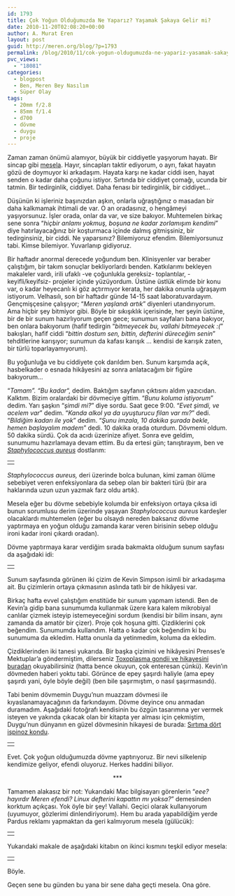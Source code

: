 ```yaml
---
id: 1793
title: Çok Yoğun Olduğumuzda Ne Yaparız? Yaşamak Şakaya Gelir mi?
date: 2010-11-20T02:08:20+00:00
author: A. Murat Eren
layout: post
guid: http://meren.org/blog/?p=1793
permalink: /blog/2010/11/cok-yogun-oldugumuzda-ne-yapariz-yasamak-sakaya-gelir-mi/
pvc_views:
  - "18081"
categories:
  - blogpost
  - Ben, Meren Bey Nasılım
  - Süper Olay
tags:
  - 20mm f/2.8
  - 85mm f/1.4
  - d700
  - dövme
  - duygu
  - proje
---
```

Zaman zaman önümü alamıyor, büyük bir ciddiyetle yaşıyorum hayatı. Bir sincap gibi [mesela](http://www.youtube.com/watch?v=uXQkuxQBsPA). Hayır, sincapları taktir ediyorum, o ayrı, fakat hayatın gözü de doymuyor ki arkadaşım. Hayata karşı ne kadar ciddi isen, hayat senden o kadar daha çoğunu istiyor. Sırtında bir ciddiyet çomağı, ucunda bir tatmin. Bir tedirginlik, ciddiyet. Daha fenası bir tedirginlik, bir ciddiyet&#8230;

Düşünün ki işleriniz başınızdan aşkın, onlarla uğraştığınız o masadan bir daha kalkmamak ihtimali de var. O an oradasınız, o hengâmeyi yaşıyorsunuz. İşler orada, onlar da var, ve size bakıyor. Muhtemelen birkaç sene sonra &#8220;_hiçbir anlamı yokmuş, boşuna ne kadar zorlamışım kendimi_&#8221; diye hatırlayacağınız bir koşturmaca içinde dalmış gitmişsiniz, bir tedirginsiniz, bir ciddi. Ne yaparsınız? Bilemiyoruz efendim. Bilemiyorsunuz tabi. Kimse bilemiyor. Yuvarlanıp gidiyoruz.

Bir haftadır anormal derecede yoğundum ben. Klinisyenler var beraber çalıştığım, bir takım sonuçlar bekliyorlardı benden. Katkılarımı bekleyen makaleler vardı, irili ufaklı -ve çoğunlukla gereksiz- toplantılar, -keyifli/keyifsiz- projeler içinde yüzüyordum. Üstüne üstlük elimde bir konu var, o kadar heyecanlı ki göz açtırmıyor kerata, her dakika onunla uğraşayım istiyorum. Velhasılı, son bir haftadır günde 14-15 saat laboratuvardayım. Gençmişçesine çalışıyor; &#8220;_Meren yaşlandı artık_&#8221; diyenleri utandırıyorum. Ama hiçbir şey bitmiyor gibi. Böyle bir sıkışıklık içerisinde, her şeyin üstüne, bir de bir sunum hazırlıyorum geçen gece; sunumun sayfaları bana bakıyor, ben onlara bakıyorum (hafif tedirgin &#8220;_bitmeyecek bu, vallahi bitmeyecek :(_&#8221; bakışları, hafif ciddi &#8220;_bittin dostum sen, bittin, defterini düreceğim senin_&#8221; tehditlerine karışıyor; sunumun da kafası karışık &#8230; kendisi de karışık zaten, bir türlü toparlayamıyorum).

Bu yoğunluğa ve bu ciddiyete çok darıldım ben. Sunum karşımda açık, hasbelkader o esnada hikâyesini az sonra anlatacağım bir figüre bakıyorum&#8230;

&#8220;_Tamam&#8221;. &#8220;Bu kadar_&#8220;, dedim. Baktığım sayfanın çıktısını aldım yazıcıdan. Kalktım. Bizim oralardaki bir dövmeciye gittim. &#8220;_Bunu koluma istiyorum_&#8221; dedim. Yarı şaşkın &#8220;_şimdi mi?_&#8221; diye sordu. Saat gece 9:00. &#8220;_Evet şimdi, ve acelem var_&#8221; dedim. &#8220;_Kanda alkol ya da uyuşturucu filan var mı?_&#8221; dedi. &#8220;_Bildiğim kadarı ile yok_&#8221; dedim. &#8220;_Şunu imzala, 10 dakika şurada bekle, hemen başlayalım madem_&#8221; dedi. 10 dakika orada oturdum. Dövmemi oldum. 50 dakika sürdü. Çok da acıdı üzerinize afiyet. Sonra eve geldim, sunumumu hazırlamaya devam ettim. Bu da ertesi gün; tanıştırayım, ben ve [_Staphylococcus aureus_](http://en.wikipedia.org/wiki/Staphylococcus_aureus) dostlarım:

<table width="100%" border="0">
  <tr>
    <td align="center">
      <img alt="" src="{{ site.baseurl }}/images/cok-yogun-oldugumuzda-ne-yapariz-yasamak-sakaya-gelir-mi-meren-tattoo-4.jpg" border="0" />
    </td>
  </tr>
</table>

_Staphylococcus aureus,_ deri üzerinde bolca bulunan, kimi zaman ölüme sebebiyet veren enfeksiyonlara da sebep olan bir bakteri türü (bir ara haklarında uzun uzun yazmak farz oldu artık).

Mesela eğer bu dövme sebebiyle kolumda bir enfeksiyon ortaya çıksa idi bunun sorumlusu derim üzerinde yaşayan _Staphylococcus aureus_ kardeşler olacaklardı muhtemelen (eğer bu olsaydı nereden baksanız dövme yaptırmaya en yoğun olduğu zamanda karar veren birisinin sebep olduğu ironi kadar ironi çıkardı oradan).

Dövme yaptırmaya karar verdiğim sırada bakmakta olduğum sunum sayfası da aşağıdaki idi:

<table width="100%" border="0">
  <tr>
    <td align="center">
      <img alt="" src="{{ site.baseurl }}/images/cok-yogun-oldugumuzda-ne-yapariz-yasamak-sakaya-gelir-mi-meren-tattoo-1.jpg" border="0" />
    </td>
  </tr>
</table>

Sunum sayfasında görünen iki çizim de Kevin Simpson isimli bir arkadaşıma ait. Bu çizimlerin ortaya çıkmasının aslında tatlı bir de hikâyesi var.

Birkaç hafta evvel çalıştığım enstitüde bir sunum yapmam istendi. Ben de Kevin&#8217;a gidip bana sunumumda kullanmak üzere kara kalem mikrobiyal canlılar çizmek isteyip istemeyeceğini sordum (kendisi bir bilim insanı, aynı zamanda da amatör bir çizer). Proje çok hoşuna gitti. Çizdiklerini çok beğendim. Sunumumda kullandım. Hatta o kadar çok beğendim ki bu sunumuma da ekledim. Hatta onunla da yetinmedim, koluma da ekledim.

Çizdiklerinden iki tanesi yukarıda. Bir başka çizimini ve hikâyesini Prenses&#8217;e Mektuplar&#8217;a göndermiştim, dilerseniz [Toxoplasma gondii ve hikayesini buradan](http://www.prensesemektuplar.com/2010/08/parazitler-aski-ugruna-olen-sicanlar-ve-biz.html) okuyabilirsiniz (hatta bence okuyun, çok enteresan çünkü). Kevin&#8217;ın dövmeden haberi yoktu tabi. Görünce de epey şaşırdı haliyle (ama epey şaşırdı yani, öyle böyle değil) (ben bile şaşırmıştım, o nasıl şaşırmasındı).

Tabi benim dövmemin Duygu&#8217;nun muazzam dövmesi ile kıyaslanamayacağının da farkındayım. Dövme deyince onu anmadan duramadım. Aşağıdaki fotoğrafı kendisinin bu özgün tasarımına yer vermek isteyen ve yakında çıkacak olan bir kitapta yer alması için çekmiştim, Duygu&#8217;nun dünyanın en güzel dövmesinin hikayesi de burada: [Sırtıma dört ispinoz kondu](http://www.biyolokum.com/2009/10/sirtima-dort-ispinoz-kondu/).

<table width="100%" border="0">
  <tr>
    <td align="center">
      <img alt="" src="{{ site.baseurl }}/images/cok-yogun-oldugumuzda-ne-yapariz-yasamak-sakaya-gelir-mi-tattoo-2.jpg" border="0" />
    </td>
  </tr>
</table>

<p style="text-align: left;">
  Evet. Çok yoğun olduğumuzda dövme yaptırıyoruz. Bir nevi silkelenip kendimize geliyor, efendi oluyoruz. Herkes haddini biliyor.
</p>

<p style="text-align: center;">
  ***
</p>

Tamamen alakasız bir not: Yukarıdaki Mac bilgisayarı görenlerin &#8220;_eee? hayırdır Meren efendi? Linux defterini kapattın mı yoksa?_&#8221; demesinden korktum açıkçası. Yok öyle bir şey! Vallahi. Geçici olarak kullanıyorum (uyumuyor, gözlerimi dinlendiriyorum). Hem bu arada yapabildiğim yerde Pardus reklamı yapmaktan da geri kalmıyorum mesela (gülücük):

<table width="100%" border="0">
  <tr>
    <td align="center">
      <img alt="" src="{{ site.baseurl }}/images/cok-yogun-oldugumuzda-ne-yapariz-yasamak-sakaya-gelir-mi-03.jpg" border="0" />
    </td>
  </tr>
</table>

Yukarıdaki makale de aşağıdaki kitabın on ikinci kısmını teşkil ediyor mesela:

<table width="100%" border="0">
  <tr>
    <td align="center">
      <img alt="" src="{{ site.baseurl }}/images/cok-yogun-oldugumuzda-ne-yapariz-yasamak-sakaya-gelir-mi-01.jpg" border="0" />
    </td>
  </tr>
</table>

Böyle.

Geçen sene bu günden bu yana bir sene daha geçti mesela. Ona göre.
